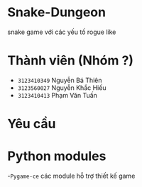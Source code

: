 ﻿# Snake-Dungeon
 snake game với các yếu tố rogue like
# Thành viên (Nhóm ?)
- `3123410349` Nguyễn Bá Thiên
- `3123560027` Nguyễn Khắc Hiếu
- `3123410413` Phạm Văn Tuấn
# Yêu cầu
# Python modules
  -`Pygame-ce` các module hỗ trợ thiết kế game
